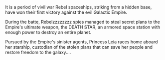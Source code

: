 It is a period of vivil war
Rebel spaceships, striking
from a hidden base, have won
their first victory against
the evil Galactic Empire.

During the batte, Rebelzzzzzzzz
spies managed to steal secret
plans to the Empire's
ultimate weapon, the DEATH
STAR, an armored space
station with enough power
to destroy an entire planet.

Pursued by the Empire's
sinister agents, Princess
Leia races home aboard her
starship, custodian of the
stolen plans that can save her
people and restore
freedom to the galaxy....
